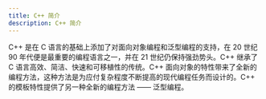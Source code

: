 ```yaml
---
title: C++ 简介
description: C++ 简介
---
```


C++ 是在 C 语言的基础上添加了对面向对象编程和泛型编程的支持，在 20 世纪 90 年代便是最重要的编程语言之一，并在 21 世纪仍保持强劲势头。C++ 继承了 C 语言高效、简洁、快速和可移植性的传统。C++ 面向对象的特性带来了全新的编程方法，这种方法是为应付复杂程度不断提高的现代编程任务而设计的。C++ 的模板特性提供了另一种全新的编程方法 —— 泛型编程。
